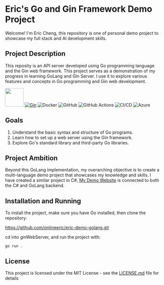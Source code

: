 # Eric's Go and Gin Framework Demo Project

Welcome! I'm Eric Cheng, this repository is one of personal demo project to showcase my full stack and AI development skills.

## Project Description

This reposity is an API server developed using Go programming language and the Gin web framework. This project serves as a demonstration of my progress in learning GoLang and Gin Server. I use it to explore various features and concepts in Go programming and Gin web development.

[<img src="https://go.dev/blog/go-brand/Go-Logo/PNG/Go-Logo_Blue.png" width="60">](https://pkg.go.dev/go.dev/)
[![Gin](https://avatars.githubusercontent.com/u/7894478?s=48&v=4)](https://gin-gonic.com/)
![Docker](https://img.shields.io/badge/-Docker-2496ED?logo=docker&logoColor=white)
![GitHub](https://img.shields.io/badge/-GitHub-181717?logo=github&logoColor=white)
![GitHub Actions](https://img.shields.io/badge/-GitHub%20Actions-2088FF?logo=github-actions&logoColor=white)
![CI/CD](https://img.shields.io/badge/-CI%2FCD-5C6BC0?logo=jenkins&logoColor=white)
![Azure](https://img.shields.io/badge/-Azure-0089D6?logo=microsoft-azure&logoColor=white)

## Goals

1. Understand the basic syntax and structure of Go programs.
2. Learn how to set up a web server using the Gin framework.
3. Explore Go's standard library and third-party Go libraries.

## Project Ambition

Beyond this GoLang implementation, my overarching objective is to create a multi-language demo project that showcases my knowledge and skills. I have created a similar project in C#, [My Demo Website](https://agreeable-water-061d90800.5.azurestaticapps.net) is connected to both the C# and GoLang backend.

## Installation and Running

To install the project, make sure you have Go installed, then clone the repository:

https://github.com/onlineeric/eric-demo-golang.git

cd into ginWebServer, and run the project with:

`go run .`

## License

This project is licensed under the MIT License - see the [LICENSE.md](LICENSE.md) file for details
